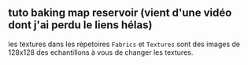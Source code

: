 ## tuto baking map reservoir (vient d'une vidéo dont j'ai perdu le liens hélas)
les textures dans les répetoires ``Fabrics`` et ``Textures`` sont des images de 128x128 des echantillons à vous de changer les textures.
